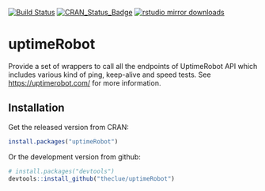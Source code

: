 [![Build Status](https://travis-ci.org/theclue/uptimeRobot.svg?branch=master)](https://travis-ci.org/theclue/uptimeRobot)
[![CRAN_Status_Badge](http://www.r-pkg.org/badges/version/uptimeRobot)](http://cran.r-project.org/package=uptimeRobot)
[![rstudio mirror downloads](http://cranlogs.r-pkg.org/badges/uptimeRobot)](https://github.com/metacran/cranlogs.app)
# uptimeRobot
Provide a set of wrappers to call all the endpoints of UptimeRobot API which includes various kind of ping, keep-alive and speed tests. See <https://uptimerobot.com/> for more information.

## Installation

Get the released version from CRAN:

```R
install.packages("uptimeRobot")
```

Or the development version from github:

```R
# install.packages("devtools")
devtools::install_github("theclue/uptimeRobot")
```
